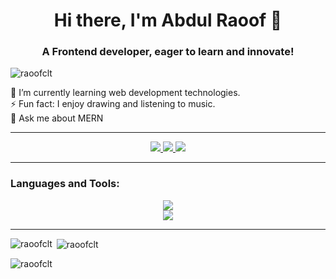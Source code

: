 <h1 align="center">Hi there, I'm Abdul Raoof 👋</h1>
<h3 align="center">A Frontend developer, eager to learn and innovate!</h3>

<p align="left"> <img src="https://komarev.com/ghpvc/?username=raoofclt&label=Profile%20views&color=0e75b6&style=flat" alt="raoofclt" /> </p>

<div>
  <ul style="list-style-type: none; padding: 0; margin: 0;">
    <li>🌱 I’m currently learning web development technologies.</li>
    <li>⚡ Fun fact: I enjoy drawing and listening to music.</li>
    <li>💬 Ask me about MERN</li>
  </ul>
</div>
<hr/>
<div align="center"> 
  <a href="mailto:pedro.sales.raoofkottayil@gmail.com">
    <img src="https://img.shields.io/badge/Gmail-333333?style=for-the-badge&logo=gmail&logoColor=red" />
  </a>
  <a href="https://www.linkedin.com/in/raoof-clt/" target="_blank">
    <img src="https://img.shields.io/badge/LinkedIn-0077B5?style=for-the-badge&logo=linkedin&logoColor=white" target="_blank" />
  </a>
  <a href="https://www.facebook.com/raoofCLT" target="_blank">
             <img src="https://img.shields.io/badge/Facebook-3b5998?style=for-the-badge&logo=facebook&logoColor=white" target="_blank" />

  </a>
</div>

<hr/>

<h3 align="left">Languages and Tools:</h3>
<div align="center">
    <img src="https://skillicons.dev/icons?i=react,bootstrap,mui,html,css,redux,nodejs" /> <br>
</div>
<div align="center">
    <img src="https://skillicons.dev/icons?i=javascript,express,mongodb,java,postgresql,vite,photoshop,postman,github" /> <br>
</div>
<hr/>


<p><img align="left" src="https://github-readme-stats.vercel.app/api/top-langs?username=raoofclt&show_icons=true&locale=en&layout=compact" alt="raoofclt" /></p>

<p>&nbsp;<img align="center" src="https://github-readme-stats.vercel.app/api?username=raoofclt&show_icons=true&locale=en" alt="raoofclt" /></p>

<p><img align="center" src="https://github-readme-streak-stats.herokuapp.com/?user=raoofclt&" alt="raoofclt" /></p>


